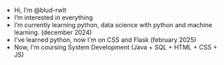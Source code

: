 -  Hi, I’m @blud-rwlt
-  I’m interested in everything
-  I’m currently learning python, data science with python and machine learning. (december 2024)
-  I've learned python, now I'm on CSS and Flask (february 2025)
-  Now, I'm coursing System Development (Java + SQL + HTML + CSS + JS)



<!---
blud-rwlt/blud-rwlt is a ✨ special ✨ repository because its `README.md` (this file) appears on your GitHub profile.
You can click the Preview link to take a look at your changes.
--->

